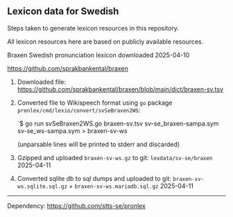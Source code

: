 ## Lexicon data for Swedish

Steps taken to generate lexicon resources in this repository.

All lexicon resources here are based on publicly available resources.

Braxen Swedish pronunciation lexicon downloaded 2025-04-10

https://github.com/sprakbankental/braxen

 1. Downloaded file: https://github.com/sprakbankental/braxen/blob/main/dict/braxen-sv.tsv

 2. Converted file to Wikispeech format using `go` package `pronlex/cmd/lexio/convert/svSeBraxen2WS`:

    `$ go run svSeBraxen2WS.go braxen-sv.tsv sv-se_braxen-sampa.sym sv-se_ws-sampa.sym > braxen-sv-ws

    (unparsable lines will be printed to stderr and discarded)

 3. Gzipped and uploaded `braxen-sv-ws.gz` to git: `lexdata/sv-se/braxen` 2025-04-11
 
 4. Converted sqlite db to sql dumps and uploaded to git: `braxen-sv-ws.sqlite.sql.gz` + `braxen-sv-ws.mariadb.sql.gz` 2025-04-11


---

Dependency: https://github.com/stts-se/pronlex
